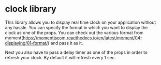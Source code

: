 # clock library
This library allows you to display real time clock on your application without any hassle.
You can specify the format in which you want to display the clock as one of the props.
You can check out the various format from moment(https://momentjscom.readthedocs.io/en/latest/moment/04-displaying/01-format/) and pass it as it. 

Next you also have to pass a delay timer as one of the props in order to refresh your clock. 
By default it will refresh every 1 sec.